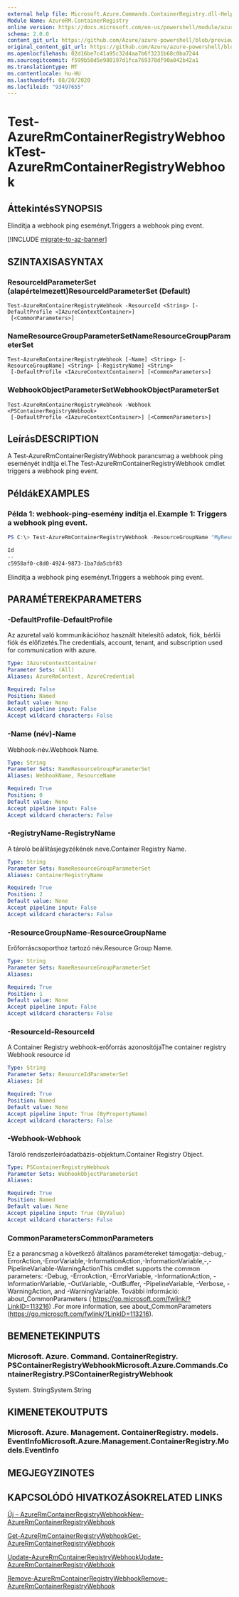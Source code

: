 ```yaml
---
external help file: Microsoft.Azure.Commands.ContainerRegistry.dll-Help.xml
Module Name: AzureRM.ContainerRegistry
online version: https://docs.microsoft.com/en-us/powershell/module/azurerm.containerregistry/test-azurermcontainerregistrynameavailability
schema: 2.0.0
content_git_url: https://github.com/Azure/azure-powershell/blob/preview/src/ResourceManager/ContainerRegistry/Commands.ContainerRegistry/help/Test-AzureRmContainerRegistryWebhook.md
original_content_git_url: https://github.com/Azure/azure-powershell/blob/preview/src/ResourceManager/ContainerRegistry/Commands.ContainerRegistry/help/Test-AzureRmContainerRegistryWebhook.md
ms.openlocfilehash: 02d16be7c41a95c32d4aa7b6f3231b68c0ba7244
ms.sourcegitcommit: f599b50d5e980197d1fca769378df90a842b42a1
ms.translationtype: MT
ms.contentlocale: hu-HU
ms.lasthandoff: 08/20/2020
ms.locfileid: "93497655"
---
```

# <span data-ttu-id="1616f-101">Test-AzureRmContainerRegistryWebhook</span><span class="sxs-lookup"><span data-stu-id="1616f-101">Test-AzureRmContainerRegistryWebhook</span></span>

## <span data-ttu-id="1616f-102">Áttekintés</span><span class="sxs-lookup"><span data-stu-id="1616f-102">SYNOPSIS</span></span>
<span data-ttu-id="1616f-103">Elindítja a webhook ping eseményt.</span><span class="sxs-lookup"><span data-stu-id="1616f-103">Triggers a webhook ping event.</span></span>

[!INCLUDE [migrate-to-az-banner](../../includes/migrate-to-az-banner.md)]

## <span data-ttu-id="1616f-104">SZINTAXISA</span><span class="sxs-lookup"><span data-stu-id="1616f-104">SYNTAX</span></span>

### <span data-ttu-id="1616f-105">ResourceIdParameterSet (alapértelmezett)</span><span class="sxs-lookup"><span data-stu-id="1616f-105">ResourceIdParameterSet (Default)</span></span>
```
Test-AzureRmContainerRegistryWebhook -ResourceId <String> [-DefaultProfile <IAzureContextContainer>]
 [<CommonParameters>]
```

### <span data-ttu-id="1616f-106">NameResourceGroupParameterSet</span><span class="sxs-lookup"><span data-stu-id="1616f-106">NameResourceGroupParameterSet</span></span>
```
Test-AzureRmContainerRegistryWebhook [-Name] <String> [-ResourceGroupName] <String> [-RegistryName] <String>
 [-DefaultProfile <IAzureContextContainer>] [<CommonParameters>]
```

### <span data-ttu-id="1616f-107">WebhookObjectParameterSet</span><span class="sxs-lookup"><span data-stu-id="1616f-107">WebhookObjectParameterSet</span></span>
```
Test-AzureRmContainerRegistryWebhook -Webhook <PSContainerRegistryWebhook>
 [-DefaultProfile <IAzureContextContainer>] [<CommonParameters>]
```

## <span data-ttu-id="1616f-108">Leírás</span><span class="sxs-lookup"><span data-stu-id="1616f-108">DESCRIPTION</span></span>
<span data-ttu-id="1616f-109">A Test-AzureRmContainerRegistryWebhook parancsmag a webhook ping eseményét indítja el.</span><span class="sxs-lookup"><span data-stu-id="1616f-109">The Test-AzureRmContainerRegistryWebhook cmdlet triggers a webhook ping event.</span></span>

## <span data-ttu-id="1616f-110">Példák</span><span class="sxs-lookup"><span data-stu-id="1616f-110">EXAMPLES</span></span>

### <span data-ttu-id="1616f-111">Példa 1: webhook-ping-esemény indítja el.</span><span class="sxs-lookup"><span data-stu-id="1616f-111">Example 1: Triggers a webhook ping event.</span></span>
```powershell
PS C:\> Test-AzureRmContainerRegistryWebhook -ResourceGroupName "MyResourceGroup" -RegistryName "MyRegistry" -Name "webhook001"

Id
--
c5950af0-c8d0-4924-9873-1ba7da5cbf83
```

<span data-ttu-id="1616f-112">Elindítja a webhook ping eseményt.</span><span class="sxs-lookup"><span data-stu-id="1616f-112">Triggers a webhook ping event.</span></span>

## <span data-ttu-id="1616f-113">PARAMÉTEREK</span><span class="sxs-lookup"><span data-stu-id="1616f-113">PARAMETERS</span></span>

### <span data-ttu-id="1616f-114">-DefaultProfile</span><span class="sxs-lookup"><span data-stu-id="1616f-114">-DefaultProfile</span></span>
<span data-ttu-id="1616f-115">Az azuretal való kommunikációhoz használt hitelesítő adatok, fiók, bérlői fiók és előfizetés.</span><span class="sxs-lookup"><span data-stu-id="1616f-115">The credentials, account, tenant, and subscription used for communication with azure.</span></span>

```yaml
Type: IAzureContextContainer
Parameter Sets: (All)
Aliases: AzureRmContext, AzureCredential

Required: False
Position: Named
Default value: None
Accept pipeline input: False
Accept wildcard characters: False
```

### <span data-ttu-id="1616f-116">-Name (név)</span><span class="sxs-lookup"><span data-stu-id="1616f-116">-Name</span></span>
<span data-ttu-id="1616f-117">Webhook-név.</span><span class="sxs-lookup"><span data-stu-id="1616f-117">Webhook Name.</span></span>

```yaml
Type: String
Parameter Sets: NameResourceGroupParameterSet
Aliases: WebhookName, ResourceName

Required: True
Position: 0
Default value: None
Accept pipeline input: False
Accept wildcard characters: False
```

### <span data-ttu-id="1616f-118">-RegistryName</span><span class="sxs-lookup"><span data-stu-id="1616f-118">-RegistryName</span></span>
<span data-ttu-id="1616f-119">A tároló beállításjegyzékének neve.</span><span class="sxs-lookup"><span data-stu-id="1616f-119">Container Registry Name.</span></span>

```yaml
Type: String
Parameter Sets: NameResourceGroupParameterSet
Aliases: ContainerRegistryName

Required: True
Position: 2
Default value: None
Accept pipeline input: False
Accept wildcard characters: False
```

### <span data-ttu-id="1616f-120">-ResourceGroupName</span><span class="sxs-lookup"><span data-stu-id="1616f-120">-ResourceGroupName</span></span>
<span data-ttu-id="1616f-121">Erőforráscsoporthoz tartozó név.</span><span class="sxs-lookup"><span data-stu-id="1616f-121">Resource Group Name.</span></span>

```yaml
Type: String
Parameter Sets: NameResourceGroupParameterSet
Aliases: 

Required: True
Position: 1
Default value: None
Accept pipeline input: False
Accept wildcard characters: False
```

### <span data-ttu-id="1616f-122">-ResourceId</span><span class="sxs-lookup"><span data-stu-id="1616f-122">-ResourceId</span></span>
<span data-ttu-id="1616f-123">A Container Registry webhook-erőforrás azonosítója</span><span class="sxs-lookup"><span data-stu-id="1616f-123">The container registry Webhook resource id</span></span>

```yaml
Type: String
Parameter Sets: ResourceIdParameterSet
Aliases: Id

Required: True
Position: Named
Default value: None
Accept pipeline input: True (ByPropertyName)
Accept wildcard characters: False
```

### <span data-ttu-id="1616f-124">-Webhook</span><span class="sxs-lookup"><span data-stu-id="1616f-124">-Webhook</span></span>
<span data-ttu-id="1616f-125">Tároló rendszerleíróadatbázis-objektum.</span><span class="sxs-lookup"><span data-stu-id="1616f-125">Container Registry Object.</span></span>

```yaml
Type: PSContainerRegistryWebhook
Parameter Sets: WebhookObjectParameterSet
Aliases: 

Required: True
Position: Named
Default value: None
Accept pipeline input: True (ByValue)
Accept wildcard characters: False
```

### <span data-ttu-id="1616f-126">CommonParameters</span><span class="sxs-lookup"><span data-stu-id="1616f-126">CommonParameters</span></span>
<span data-ttu-id="1616f-127">Ez a parancsmag a következő általános paramétereket támogatja:-debug,-ErrorAction,-ErrorVariable,-InformationAction,-InformationVariable,-,-PipelineVariable-WarningAction</span><span class="sxs-lookup"><span data-stu-id="1616f-127">This cmdlet supports the common parameters: -Debug, -ErrorAction, -ErrorVariable, -InformationAction, -InformationVariable, -OutVariable, -OutBuffer, -PipelineVariable, -Verbose, -WarningAction, and -WarningVariable.</span></span> <span data-ttu-id="1616f-128">További információ: about_CommonParameters ( https://go.microsoft.com/fwlink/?LinkID=113216) .</span><span class="sxs-lookup"><span data-stu-id="1616f-128">For more information, see about_CommonParameters (https://go.microsoft.com/fwlink/?LinkID=113216).</span></span>

## <span data-ttu-id="1616f-129">BEMENETEK</span><span class="sxs-lookup"><span data-stu-id="1616f-129">INPUTS</span></span>

### <span data-ttu-id="1616f-130">Microsoft. Azure. Command. ContainerRegistry. PSContainerRegistryWebhook</span><span class="sxs-lookup"><span data-stu-id="1616f-130">Microsoft.Azure.Commands.ContainerRegistry.PSContainerRegistryWebhook</span></span>
<span data-ttu-id="1616f-131">System. String</span><span class="sxs-lookup"><span data-stu-id="1616f-131">System.String</span></span>

## <span data-ttu-id="1616f-132">KIMENETEK</span><span class="sxs-lookup"><span data-stu-id="1616f-132">OUTPUTS</span></span>

### <span data-ttu-id="1616f-133">Microsoft. Azure. Management. ContainerRegistry. models. EventInfo</span><span class="sxs-lookup"><span data-stu-id="1616f-133">Microsoft.Azure.Management.ContainerRegistry.Models.EventInfo</span></span>

## <span data-ttu-id="1616f-134">MEGJEGYZI</span><span class="sxs-lookup"><span data-stu-id="1616f-134">NOTES</span></span>

## <span data-ttu-id="1616f-135">KAPCSOLÓDÓ HIVATKOZÁSOK</span><span class="sxs-lookup"><span data-stu-id="1616f-135">RELATED LINKS</span></span>

[<span data-ttu-id="1616f-136">Új – AzureRmContainerRegistryWebhook</span><span class="sxs-lookup"><span data-stu-id="1616f-136">New-AzureRmContainerRegistryWebhook</span></span>](New-AzureRmContainerRegistryWebhook.md)

[<span data-ttu-id="1616f-137">Get-AzureRmContainerRegistryWebhook</span><span class="sxs-lookup"><span data-stu-id="1616f-137">Get-AzureRmContainerRegistryWebhook</span></span>](Get-AzureRmContainerRegistryWebhook.md)

[<span data-ttu-id="1616f-138">Update-AzureRmContainerRegistryWebhook</span><span class="sxs-lookup"><span data-stu-id="1616f-138">Update-AzureRmContainerRegistryWebhook</span></span>](Update-AzureRmContainerRegistryWebhook.md)

[<span data-ttu-id="1616f-139">Remove-AzureRmContainerRegistryWebhook</span><span class="sxs-lookup"><span data-stu-id="1616f-139">Remove-AzureRmContainerRegistryWebhook</span></span>](Remove-AzureRmContainerRegistryWebhook.md)
